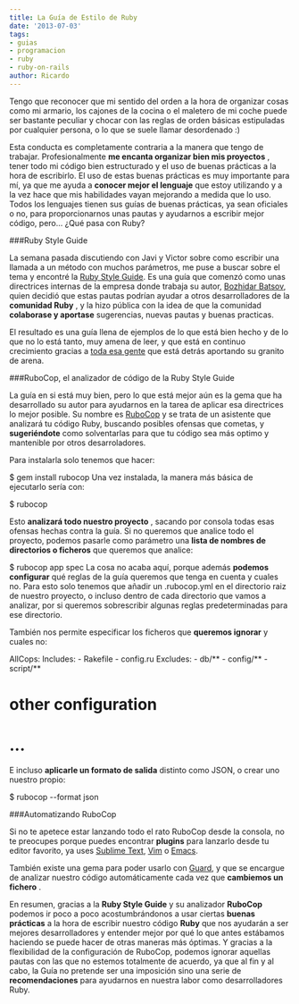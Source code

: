 ```yaml
---
title: La Guía de Estilo de Ruby
date: '2013-07-03'
tags:
- guias
- programacion
- ruby
- ruby-on-rails
author: Ricardo
---
```


Tengo que reconocer que mi sentido del orden a la hora de organizar cosas como mi armario, los cajones de la cocina o el maletero de mi coche puede ser bastante peculiar y chocar con las reglas de orden básicas estipuladas por cualquier persona, o lo que se suele llamar desordenado :)

Esta conducta es completamente contraria a la manera que tengo de trabajar. Profesionalmente 
**me encanta organizar bien mis proyectos**
, tener todo mi código bien estructurado y el uso de buenas prácticas a la hora de escribirlo. El uso de estas buenas prácticas es muy importante para mí, ya que me ayuda a
**conocer mejor el lenguaje**
que estoy utilizando y a la vez hace que mis habilidades vayan mejorando a medida que lo uso. Todos los lenguajes tienen sus guías de buenas prácticas, ya sean oficiales o no, para proporcionarnos unas pautas y ayudarnos a escribir mejor código, pero… ¿Qué pasa con Ruby?


###Ruby Style Guide

La semana pasada discutiendo con Javi y Victor sobre como escribir una llamada a un método con muchos parámetros, me puse a buscar sobre el tema y encontré la 
[Ruby Style Guide](https://github.com/bbatsov/ruby-style-guide). Es una guía que comenzó como unas directrices internas de la empresa donde trabaja su autor, 
[Bozhidar Batsov](https://twitter.com/bbatsov), quien decidió que estas pautas podrían ayudar a otros desarrolladores de la 
**comunidad Ruby**
, y la hizo pública con la idea de que la comunidad 
**colaborase y aportase**
 sugerencias, nuevas pautas y buenas practicas.

El resultado es una guía llena de ejemplos de lo que está bien hecho y de lo que no lo está tanto, muy amena de leer, y que está en continuo crecimiento gracias a 
[toda esa gente](https://github.com/bbatsov/ruby-style-guide/graphs/contributors) que está detrás aportando su granito de arena.

###RuboCop, el analizador de código de la Ruby Style Guide

La guía en si está muy bien, pero lo que está mejor aún es la gema que ha desarrollado su autor para ayudarnos en la tarea de aplicar esa directrices lo mejor posible. Su nombre es 
[RuboCop](https://github.com/bbatsov/rubocop) y se trata de un asistente que analizará tu código Ruby, buscando posibles ofensas que cometas, y 
**sugeriéndote**
 como solventarlas para que tu código sea más optimo y mantenible por otros desarroladores.

Para instalarla solo tenemos que hacer:

$ gem install rubocop
Una vez instalada, la manera más básica de ejecutarlo sería con:

$ rubocop
 

Esto 
**analizará todo nuestro proyecto**
, sacando por consola todas esas ofensas hechas contra la guía. Si no queremos que analice todo el proyecto, podemos pasarle como parámetro una 
**lista de nombres de directorios o ficheros**
 que queremos que analice:

$ rubocop app spec
La cosa no acaba aquí, porque además 
**podemos configurar**
 qué reglas de la guía queremos que tenga en cuenta y cuales no. Para esto solo tenemos que añadir un 
.rubocop.yml en el directorio raiz de nuestro proyecto, o incluso dentro de cada directorio que vamos a analizar, por si queremos sobrescribir algunas reglas predeterminadas para ese directorio.

También nos permite especificar los ficheros que 
**queremos ignorar**
 y cuales no:

AllCops:
  Includes:
    - Rakefile
    - config.ru
  Excludes:
    - db/**
    - config/**
    - script/**

# other configuration
# ...
E incluso 
**aplicarle un formato de salida**
 distinto como JSON, o crear uno nuestro propio:

$ rubocop --format json

###Automatizando RuboCop

Si no te apetece estar lanzando todo el rato RuboCop desde la consola, no te preocupes porque puedes encontrar 
**plugins**
 para lanzarlo desde tu editor favorito, ya uses 
[Sublime Text](https://github.com/pderichs/sublime_rubocop), 
[Vim](https://github.com/ngmy/vim-rubocop) o 
[Emacs](https://github.com/bbatsov/rubocop-emacs).

También existe una gema para poder usarlo con 
[Guard](https://github.com/yujinakayama/guard-rubocop), y que se encargue de analizar nuestro código automáticamente cada vez que 
**cambiemos un fichero**
.

En resumen, gracias a la 
**Ruby Style Guide**
 y su analizador 
**RuboCop**
 podemos ir poco a poco acostumbrándonos a usar ciertas 
**buenas prácticas**
 a la hora de escribir nuestro código 
**Ruby**
 que nos ayudarán a ser mejores desarrolladores y entender mejor por qué lo que antes estábamos haciendo se puede hacer de otras maneras más óptimas. Y gracias a la flexibilidad de la configuración de RuboCop, podemos ignorar aquellas pautas con las que no estemos totalmente de acuerdo, ya que al fin y al cabo, la Guía no pretende ser una imposición sino una serie de 
**recomendaciones**
 para ayudarnos en nuestra labor como desarrolladores Ruby.
